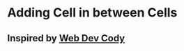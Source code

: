 # Adding Cell in between Cells

## Inspired by [Web Dev Cody](https://www.youtube.com/watch?v=BJc5cX_D1Lg&t=3s)
